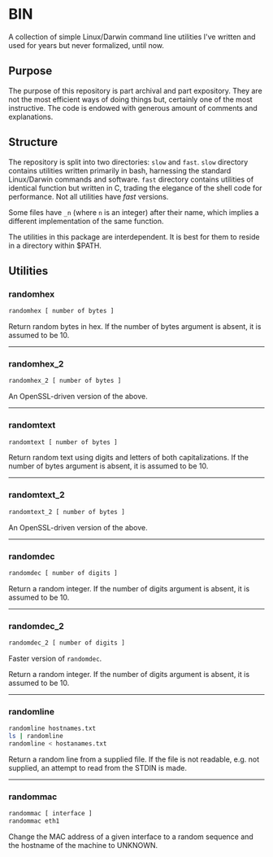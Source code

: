 # BIN
A collection of simple Linux/Darwin command line utilities I've written and used
for years but never formalized, until now.

## Purpose
The purpose of this repository is part archival and part expository.  They are
not the most efficient ways of doing things but, certainly one of the most
instructive.  The code is endowed with generous amount of comments and
explanations.

## Structure
The repository is split into two directories: `slow` and `fast`.  `slow`
directory contains utilities written primarily in bash, harnessing the standard
Linux/Darwin commands and software. ``fast`` directory contains utilities of
identical function but written in C, trading the elegance of the shell code for
performance.  Not all utilities have *fast* versions.

Some files have `_n` (where `n` is an integer) after their name, which implies
a different implementation of the same function.

The utilities in this package are interdependent.  It is best for them to reside
in a directory within $PATH.

## Utilities
### randomhex
```bash
randomhex [ number of bytes ]
```
Return random bytes in hex.  If the number of bytes argument is absent,
it is assumed to be 10.
___
### randomhex_2
```bash
randomhex_2 [ number of bytes ]
```
An OpenSSL-driven version of the above.
___
### randomtext
```bash
randomtext [ number of bytes ]
```
Return random text using digits and letters of both capitalizations.  If
the number of bytes argument is
absent, it is assumed to be 10.
___
### randomtext_2
```bash
randomtext_2 [ number of bytes ]
```
An OpenSSL-driven version of the above.
___
### randomdec
```bash
randomdec [ number of digits ]
```
Return a random integer. If the number of digits argument is
absent, it is assumed to be 10.
___ 
### randomdec_2
```bash
randomdec_2 [ number of digits ]
```
Faster version of `randomdec`.

Return a random integer. If
the number of digits argument is
absent, it is assumed to be 10.
___
### randomline
```bash
randomline hostnames.txt
ls | randomline
randomline < hostanames.txt
```
Return a random line from a supplied file.
If the file is not readable, e.g. not supplied, an attempt to
read from the STDIN is made.
___
### randommac
```bash
randommac [ interface ]
randommac eth1
```
Change the MAC address of a given
interface to a random sequence and the hostname of the machine to UNKNOWN.

